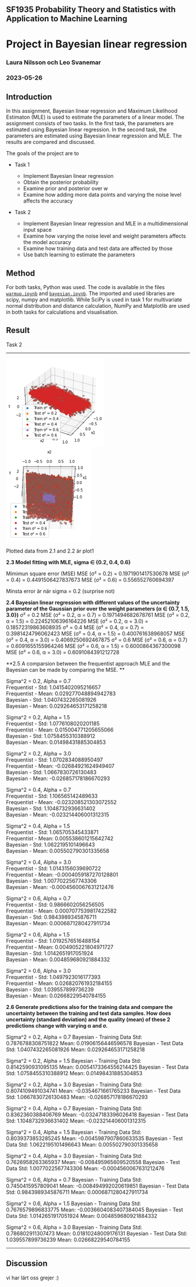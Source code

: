 ## SF1935 Probability Theory and Statistics with Application to Machine Learning
# Project in Bayesian linear regression
### Laura Nilsson och Leo Svanemar 
### 2023-05-26


## Introduction
In this assignment, Bayesian linear regression and Maximum Likelihood Estimaton (MLE) is used to estimate the parameters of a linear model. The assignment consists of two tasks. In the first task, the parameters are estimated using Bayesian linear regression. In the second task, the parameters are estimated using Bayesian linear regression and MLE. The results are compared and discussed.

The goals of the project are to

- Task 1
  - Implement Bayesian linear regression
  - Obtain the posterior probability
  - Examine prior and posterior over w
  - Examine how adding more data points and varying the noise level affects the accuracy

- Task 2
  - Implement Bayesian linear regression and MLE in a multidimensional input space
  - Examine how varying the noise level and weight parameters affects the model accuracy
  - Examine how training data and test data are affected by those
  - Use batch learning to estimate the parameters




## Method
For both tasks, Python was used. The code is available in the files [`warmup.ipynb`](https://github.com/laurani02/bayesian-project/blob/main/warmup.ipynb) and [`bayesian.ipynb`](https://github.com/laurani02/bayesian-project/blob/main/bayesian.ipynb). The imported and used libraries are scipy, numpy and matplotlib. While SciPy is used in task 1 for multivariate normal distribution and distance calculation, NumPy and Matplotlib are used in both tasks for calculations and visualisation.

## Result

Task 2
____
![The plotted data](plot1.png)
![Another angle, where the location of test vs training data is visible ](plot2.png) 

Plotted data from 2.1 and 2.2 är plot1

**2.3 Model fitting with MLE, sigma ∈ {0.2, 0.4, 0.6}**


Mimimun square error (MSE)
MSE (σ² = 0.2) = 0.1971901417530678
MSE (σ² = 0.4) = 0.4491506427837673
MSE (σ² = 0.6) = 0.556552760694397

Minsta error är när sigma = 0.2 (surprise not)

**2.4 Bayesian linear regression with different values of the uncertainty parameter of the Gaussian prior over the weight parameters (α ∈ {0.7, 1.5, 3.0})**
σ² = 0.2
MSE (σ² = 0.2, α = 0.7) = 0.1971494682678761
MSE (σ² = 0.2, α = 1.5) = 0.22452106396164226
MSE (σ² = 0.2, α = 3.0) = 0.18572319863608935
σ² = 0.4
MSE (σ² = 0.4, α = 0.7) = 0.3981424796062423
MSE (σ² = 0.4, α = 1.5) = 0.400761638968057
MSE (σ² = 0.4, α = 3.0) = 0.4069250692467875
σ² = 0.6
MSE (σ² = 0.6, α = 0.7) = 0.6091655155964246
MSE (σ² = 0.6, α = 1.5) = 0.6000864367300098
MSE (σ² = 0.6, α = 3.0) = 0.6091084391212728

**2.5 A comparsion between the frequentist approach MLE and the Bayesian can be made by comparing the MSE. **

Sigma^2 = 0.2, Alpha = 0.7  
Frequentist - Std: 1.0415402095216657  
Frequentist - Mean: 0.029277048894942783  
Bayesian - Std: 1.0407432265081926  
Bayesian - Mean: 0.029264653171258218  

Sigma^2 = 0.2, Alpha = 1.5  
Frequentist - Std: 1.0776108020201185  
Frequentist - Mean: 0.015004771205655066  
Bayesian - Std: 1.0758455310388912  
Bayesian - Mean: 0.01498431885304853  

Sigma^2 = 0.2, Alpha = 3.0  
Frequentist - Std: 1.0702834088950497  
Frequentist - Mean: -0.02684921624949407  
Bayesian - Std: 1.0667830726130483  
Bayesian - Mean: -0.026857178186670293  

Sigma^2 = 0.4, Alpha = 0.7  
Frequentist - Std: 1.106565142489633  
Frequentist - Mean: -0.023208521303072552  
Bayesian - Std: 1.1048732936631402  
Bayesian - Mean: -0.023214406001312315  

Sigma^2 = 0.4, Alpha = 1.5  
Frequentist - Std: 1.065705345433871  
Frequentist - Mean: 0.005538601215642742  
Bayesian - Std: 1.0622195101496643  
Bayesian - Mean: 0.005502790301335658  

Sigma^2 = 0.4, Alpha = 3.0  
Frequentist - Std: 1.0143156039690722  
Frequentist - Mean: -0.0004059187270128801  
Bayesian - Std: 1.0077022567743306  
Bayesian - Mean: -0.0004560067631212476  

Sigma^2 = 0.6, Alpha = 0.7  
Frequentist - Std: 0.9866602056256505  
Frequentist - Mean: 0.0007077539817422582  
Bayesian - Std: 0.9843989345876711  
Bayesian - Mean: 0.0006871280427911734  

Sigma^2 = 0.6, Alpha = 1.5  
Frequentist - Std: 1.0192576516488154  
Frequentist - Mean: 0.004905221804971727  
Bayesian - Std: 1.0142651917051924  
Bayesian - Mean: 0.004859680921884332  

Sigma^2 = 0.6, Alpha = 3.0  
Frequentist - Std: 1.0497923016177393  
Frequentist - Mean: 0.026820761932184155  
Bayesian - Std: 1.039557899736239  
Bayesian - Mean: 0.02668229540784155  


**2.6 Generate predictions also for the training data and compare the uncertainty between the training and test data samples. How does uncertainty (standard deviation) and the quality (mean) of these 2 predictions change with varying α and σ.**

Sigma^2 = 0.2, Alpha = 0.7
Bayesian - Training Data
Std: 0.7876788308751822
Mean: 0.01906156446596578
Bayesian - Test Data
Std: 1.0407432265081926
Mean: 0.029264653171258218

Sigma^2 = 0.2, Alpha = 1.5
Bayesian - Training Data
Std: 0.8142590931095135
Mean: 0.0054173364556214425
Bayesian - Test Data
Std: 1.0758455310388912
Mean: 0.01498431885304853

Sigma^2 = 0.2, Alpha = 3.0
Bayesian - Training Data
Std: 0.8074109491034741
Mean: -0.0354671661765233
Bayesian - Test Data
Std: 1.0667830726130483
Mean: -0.026857178186670293

Sigma^2 = 0.4, Alpha = 0.7
Bayesian - Training Data
Std: 0.8362360388406769
Mean: -0.03247183396026418
Bayesian - Test Data
Std: 1.1048732936631402
Mean: -0.023214406001312315

Sigma^2 = 0.4, Alpha = 1.5
Bayesian - Training Data
Std: 0.8039373853285245
Mean: -0.0045987907860633535
Bayesian - Test Data
Std: 1.0622195101496643
Mean: 0.005502790301335658

Sigma^2 = 0.4, Alpha = 3.0
Bayesian - Training Data
Std: 0.7626958263365937
Mean: -0.008495965609520558
Bayesian - Test Data
Std: 1.0077022567743306
Mean: -0.0004560067631212476

Sigma^2 = 0.6, Alpha = 0.7
Bayesian - Training Data
Std: 0.7450415957809041
Mean: -0.008494992020619851
Bayesian - Test Data
Std: 0.9843989345876711
Mean: 0.0006871280427911734

Sigma^2 = 0.6, Alpha = 1.5
Bayesian - Training Data
Std: 0.7676579896833775
Mean: -0.0036604083407384045
Bayesian - Test Data
Std: 1.0142651917051924
Mean: 0.004859680921884332

Sigma^2 = 0.6, Alpha = 3.0
Bayesian - Training Data
Std: 0.786802911307473
Mean: 0.01810248009176131
Bayesian - Test Data
Std: 1.039557899736239
Mean: 0.02668229540784155



____

## Discussion

vi har lärt oss grejer :)
